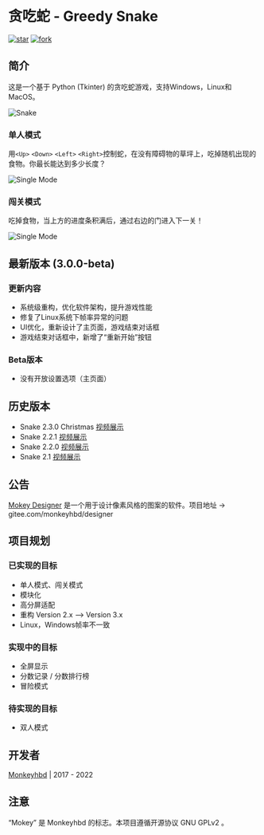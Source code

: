 # **贪吃蛇 - Greedy Snake**

[![star](https://gitee.com/monkeyhbd/snake/badge/star.svg?theme=dark)](https://gitee.com/monkeyhbd/snake/stargazers) [![fork](https://gitee.com/monkeyhbd/snake/badge/fork.svg?theme=dark)](https://gitee.com/monkeyhbd/snake/members)

## 简介

这是一个基于 Python (Tkinter) 的贪吃蛇游戏，支持Windows，Linux和MacOS。

![Snake](https://monkeyhbd.gitee.io/mokey-land/image/snake/v30beta/main_page.png "Snake")

### 单人模式

用`<Up>` `<Down>` `<Left>` `<Right>`控制蛇，在没有障碍物的草坪上，吃掉随机出现的食物。你最长能达到多少长度？

![Single Mode](https://monkeyhbd.gitee.io/mokey-land/image/snake/v30beta/single_mode.png "Single Mode")

### 闯关模式

吃掉食物，当上方的进度条积满后，通过右边的门进入下一关！

![Single Mode](https://monkeyhbd.gitee.io/mokey-land/image/snake/v30beta/level_mode.png "Single Mode")

## 最新版本 (3.0.0-beta)

### 更新内容

- 系统级重构，优化软件架构，提升游戏性能
- 修复了Linux系统下帧率异常的问题
- UI优化，重新设计了主页面，游戏结束对话框
- 游戏结束对话框中，新增了“重新开始”按钮

### Beta版本

- 没有开放设置选项（主页面）

## 历史版本
- Snake 2.3.0 Christmas [视频展示](https://share.plvideo.cn/front/video/preview?vid=0826dfb910cddb69a7b7b3b9d0da48d7_0)
- Snake 2.2.1 [视频展示](https://share.plvideo.cn/front/video/preview?vid=0826dfb910a4b4e2783bd7767b09f5fc_0)
- Snake 2.2.0 [视频展示](https://share.plvideo.cn/front/video/preview?vid=0826dfb91093f4189847f69f6be5fd88_0)
- Snake 2.1 [视频展示](https://share.plvideo.cn/front/video/preview?vid=0826dfb9105d3ca2e6f765229832e407_0)

## 公告

[Mokey Designer](https://gitee.com/monkeyhbd/designer) 是一个用于设计像素风格的图案的软件。项目地址 -> gitee.com/monkeyhbd/designer

## 项目规划

### 已实现的目标

- 单人模式、闯关模式
- 模块化
- 高分屏适配
- 重构 Version 2.x --> Version 3.x
- Linux，Windows帧率不一致

### 实现中的目标

- 全屏显示
- 分数记录 / 分数排行榜
- 冒险模式

### 待实现的目标

- 双人模式

## 开发者

[Monkeyhbd](https://gitee.com/monkeyhbd) | 2017 - 2022

## 注意

“Mokey” 是 Monkeyhbd 的标志。本项目遵循开源协议 GNU GPLv2 。